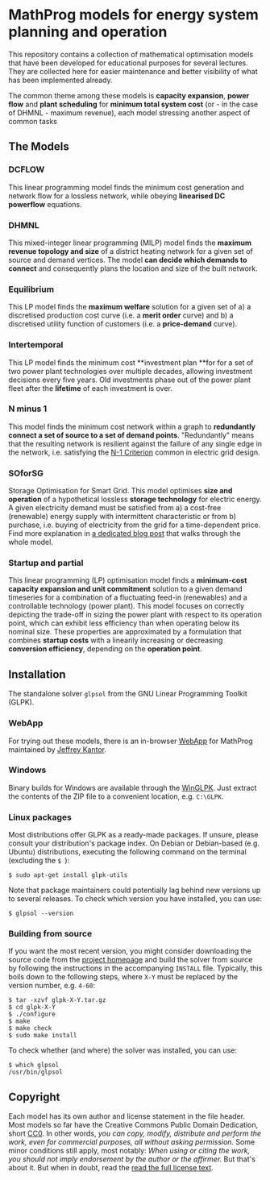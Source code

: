 # MathProg models for energy system planning and operation

This repository contains a collection of mathematical optimisation models that have been developed for educational purposes for several lectures. They are collected here for easier maintenance and better visibility of what has been implemented already.

The common theme among these models is **capacity expansion**, **power flow** and **plant scheduling** for **minimum total system cost** (or - in the case of DHMNL - maximum revenue), each model stressing another aspect of common tasks  

## The Models

### DCFLOW

This linear programming model finds the minimum cost generation and network flow for a lossless network, while obeying **linearised DC powerflow** equations.

### DHMNL

This mixed-integer linear programming (MILP) model finds the **maximum revenue topology and size** of a district heating network for a given set of source and demand vertices. The model **can decide which demands to connect** and consequently plans the location and size of the built network.

### Equilibrium

This LP model finds the **maximum welfare** solution for a given set of  a) a discretised production cost curve (i.e. a **merit order** curve) and b) a discretised utility function of customers (i.e. a **price-demand** curve).

### Intertemporal

This LP model finds the minimum cost **investment plan **for for a set of two power plant technologies over multiple decades, allowing investment decisions every five years. Old investments phase out of the power plant fleet after the **lifetime** of each investment is over.

### N minus 1

This model finds the minimum cost network within a graph to **redundantly connect a set of source to a set of demand points**. "Redundantly" means that the resulting network is resilient against the failure of any single edge in the network, i.e. satisfying the [N-1 Criterion](https://emr.entsoe.eu/glossary/bin/view/ENTSO-E+Common+Glossary/N-1+Criterion) common in electric grid design.

### SOforSG

Storage Optimisation for Smart Grid. This model optimises **size and operation** of a hypothetical lossless **storage technology** for electric energy. A given electricity demand must be satisfied from a) a cost-free (renewable) energy supply with intermittent characteristic or from b) purchase, i.e. buying of electricity from the grid for a time-dependent price. Find more explanation in [a dedicated blog post](http://www.enerpymodelling.de/soforsg/) that walks through the whole model.

### Startup and partial

This linear programming (LP) optimisation model finds a **minimum-cost capacity expansion and unit commitment** solution to a given demand  timeseries for a combination of a fluctuating feed-in (renewables) and a controllable technology (power plant). This model focuses on correctly depicting the trade-off in sizing the power plant with respect to its operation point, which can exhibit less efficiency than when operating below its nominal size. These properties are approximated by a formulation that combines **startup costs** with a linearily increasing or decreasing **conversion efficiency**, depending on the **operation point**.

## Installation

The standalone solver `glpsol` from the GNU Linear Programming Toolkit (GLPK).

### WebApp

For trying out these models, there is an in-browser [WebApp](http://www3.nd.edu/~jeff/mathprog/) for MathProg maintained by [Jeffrey Kantor](http://energy.nd.edu/faculty/jeffrey-kantor/).

### Windows

Binary builds for Windows are available through the [WinGLPK](https://sourceforge.net/projects/winglpk/). Just extract the contents of the ZIP file to a convenient location, e.g. `C:\GLPK`.

### Linux packages

Most distributions offer GLPK as a ready-made packages. If unsure, please consult your distribution's package index. On Debian or Debian-based (e.g. Ubuntu) distributions, executing the following command on the terminal (excluding the `$ `):

    $ sudo apt-get install glpk-utils
    
Note that package maintainers could potentially lag behind new versions up to several releases. To check which version you have installed, you can use:

    $ glpsol --version

### Building from source

If you want the most recent version, you might consider downloading the source code from the [project homepage](https://www.gnu.org/software/glpk/) and build the solver from source by following the instructions in the accompanying `INSTALL` file. Typically, this boils down to the following steps, where `X-Y` must be replaced by the version number, e.g. `4-60`:

    $ tar -xzvf glpk-X-Y.tar.gz
    $ cd glpk-X-Y
    $ ./configure
    $ make
    $ make check
    $ sudo make install

To check whether (and where) the solver was installed, you can use:

    $ which glpsol
    /usr/bin/glpsol


## Copyright

Each model has its own author and license statement in the file header. Most models so far have the Creative Commons Public Domain Dedication, short [CC0](https://creativecommons.org/publicdomain/zero/1.0). In other words, *you can copy, modify, distribute and perform the work, even for commercial purposes, all without asking permission.* Some minor conditions still apply, most notably: *When using or citing the work, you should not imply endorsement by the author or the affirmer.* But that's about it. But when in doubt, read the [read the full license text](https://creativecommons.org/publicdomain/zero/1.0/legalcode).

